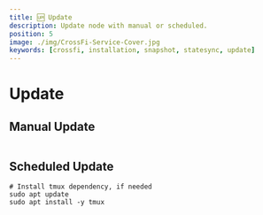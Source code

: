 ```yaml
---
title: 🆙 Update
description: Update node with manual or scheduled.
position: 5
image: ./img/CrossFi-Service-Cover.jpg
keywords: [crossfi, installation, snapshot, statesync, update]
---
```


# Update 

## Manual Update

```shell

```

## Scheduled Update

```shell
# Install tmux dependency, if needed
sudo apt update
sudo apt install -y tmux
```

```shell

```

